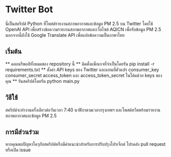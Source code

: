 # Twitter Bot
นี่เป็นสคริปต์ Python ที่โพสต์รายงานสภาพอากาศและข้อมูล PM 2.5 บน Twitter โดยใช้ OpenAI API 
เพื่อสร้างข้อความรายงานสภาพอากาศและเว็บไซต์ AQICN เพื่อรับข้อมูล PM 2.5 นอกจากนี้ยังใช้ Google Translate API เพื่อแปลข้อความเป็นภาษาไทย

## เริ่มต้น
** คลอนรีพอสิทั้งหมดของ repository นี้
** ติดตั้งแพ็กเกจที่จำเป็นโดยรัน pip install -r requirements.txt
** ตั้งค่า API keys ของ Twitter และแทนที่ตัวแปร consumer_key consumer_secret access_token และ access_token_secret ในโค้ดด้วย keys ของคุณ
** รันสคริปต์โดยรัน python main.py

## วิธีใช้
สคริปต์จะทำงานครั้งเดียวต่อวันเวลา 7:40 นาฬิกาตามเวลากรุงเทพฯ 
และโพสต์ทวีตพร้อมรายงานสภาพอากาศและข้อมูล PM 2.5

## การมีส่วนร่วม
หากคุณพบปัญหาใดๆกับสคริปต์หรือมีคำแนะนำสำหรับการปรับปรุงโปรเจ็กต์ 
โปรดส่ง pull request หรือเปิด issue
